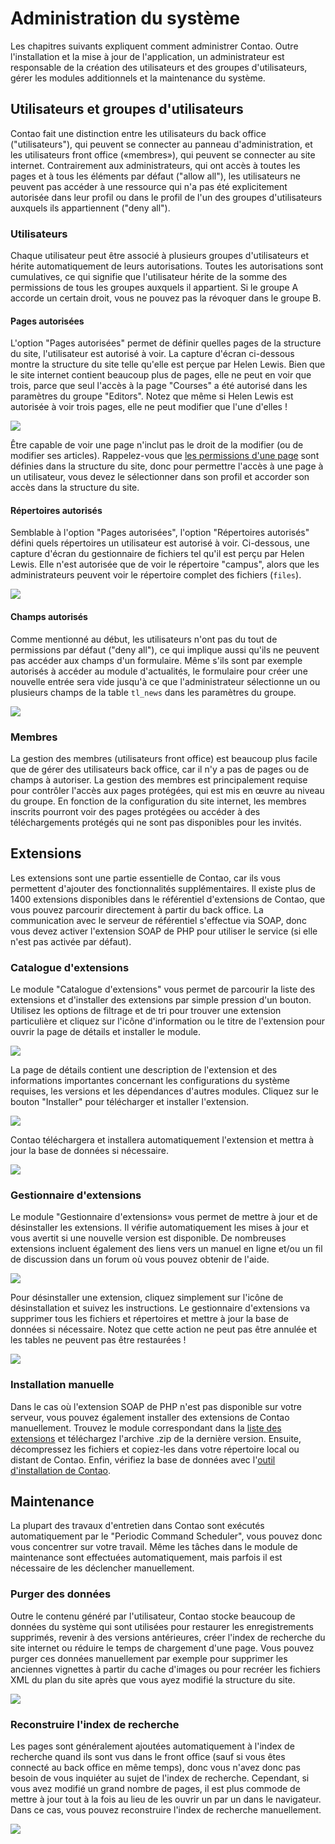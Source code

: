 # Administration du système

Les chapitres suivants expliquent comment administrer Contao. Outre 
l'installation et la mise à jour de l'application, un administrateur est 
responsable de la création des utilisateurs et des groupes d'utilisateurs, 
gérer les modules additionnels et la maintenance du système.


## Utilisateurs et groupes d'utilisateurs

Contao fait une distinction entre les utilisateurs du back office 
("utilisateurs"), qui peuvent se connecter au panneau d'administration, et les 
utilisateurs front office («membres»), qui peuvent se connecter au site 
internet. Contrairement aux administrateurs, qui ont accès à toutes les pages 
et à tous les éléments par défaut ("allow all"), les utilisateurs ne peuvent 
pas accéder à une ressource qui n'a pas été explicitement autorisée dans leur 
profil ou dans le profil de l'un des groupes d'utilisateurs auxquels ils 
appartiennent ("deny all").


### Utilisateurs

Chaque utilisateur peut être associé à plusieurs groupes d'utilisateurs et 
hérite automatiquement de leurs autorisations. Toutes les autorisations sont 
cumulatives, ce qui signifie que l'utilisateur hérite de la somme des 
permissions de tous les groupes auxquels il appartient. Si le groupe A accorde 
un certain droit, vous ne pouvez pas la révoquer dans le groupe B.


#### Pages autorisées

L'option "Pages autorisées" permet de définir quelles pages de la structure du 
site, l'utilisateur est autorisé à voir. La capture d'écran ci-dessous montre 
la structure du site telle qu'elle est perçue par Helen Lewis. Bien que le site 
internet contient beaucoup plus de pages, elle ne peut en voir que trois, parce 
que seul l'accès à la page "Courses" a été autorisé dans les paramètres du 
groupe "Editors". Notez que même si Helen Lewis est autorisée à voir trois 
pages, elle ne peut modifier que l'une d'elles !

![](https://raw.github.com/contao/docs/3.1/manual/en/images/site-structure-hlewis.jpg)

Être capable de voir une page n'inclut pas le droit de la modifier (ou de 
modifier ses articles). Rappelez-vous que [les permissions d'une page][1] sont 
définies dans la structure du site, donc pour permettre l'accès à une page à un 
utilisateur, vous devez le sélectionner dans son profil et accorder son accès 
dans la structure du site.


#### Répertoires autorisés

Semblable à l'option "Pages autorisées", l'option "Répertoires autorisés" défini 
quels répertoires un utilisateur est autorisé à voir. Ci-dessous, une capture 
d'écran du gestionnaire de fichiers tel qu'il est perçu par Helen Lewis. Elle 
n'est autorisée que de voir le répertoire "campus", alors que les 
administrateurs peuvent voir le répertoire complet des fichiers (`files`).

![](https://raw.github.com/contao/docs/3.1/manual/en/images/file-manager-hlewis.jpg)


#### Champs autorisés

Comme mentionné au début, les utilisateurs n'ont pas du tout de permissions par 
défaut ("deny all"), ce qui implique aussi qu'ils ne peuvent pas accéder aux 
champs d'un formulaire. Même s'ils sont par exemple autorisés à accéder au 
module d'actualités, le formulaire pour créer une nouvelle entrée sera vide 
jusqu'à ce que l'administrateur sélectionne un ou plusieurs champs de la table 
`tl_news` dans les paramètres du groupe.

![](https://raw.github.com/contao/docs/3.1/manual/en/images/allowed-fields.jpg)


### Membres

La gestion des membres (utilisateurs front office) est beaucoup plus facile que 
de gérer des utilisateurs back office, car il n'y a pas de pages ou de champs à 
autoriser. La gestion des membres est principalement requise pour contrôler 
l'accès aux pages protégées, qui est mis en œuvre au niveau du groupe. En 
fonction de la configuration du site internet, les membres inscrits pourront 
voir des pages protégées ou accéder à des téléchargements protégés qui ne sont 
pas disponibles pour les invités.


## Extensions

Les extensions sont une partie essentielle de Contao, car ils vous permettent 
d'ajouter des fonctionnalités supplémentaires. Il existe plus de 1400 extensions 
disponibles dans le référentiel d'extensions de Contao, que vous pouvez parcourir 
directement à partir du back office. La communication avec le serveur de 
référentiel s'effectue via SOAP, donc vous devez activer l'extension SOAP de PHP 
pour utiliser le service (si elle n'est pas activée par défaut).


### Catalogue d'extensions

Le module "Catalogue d'extensions" vous permet de parcourir la liste des 
extensions et d'installer des extensions par simple pression d'un bouton. 
Utilisez les options de filtrage et de tri pour trouver une extension 
particulière et cliquez sur l'icône d'information ou le titre de l'extension 
pour ouvrir la page de détails et installer le module.

![](https://raw.github.com/contao/docs/3.1/manual/en/images/extension-list.jpg)

La page de détails contient une description de l'extension et des informations 
importantes concernant les configurations du système requises, les versions et 
les dépendances d'autres modules. Cliquez sur le bouton "Installer" pour 
télécharger et installer l'extension.

![](https://raw.github.com/contao/docs/3.1/manual/en/images/extension-details.jpg)

Contao téléchargera et installera automatiquement l'extension et mettra à jour 
la base de données si nécessaire.

![](https://raw.github.com/contao/docs/3.1/manual/en/images/extension-install.jpg)


### Gestionnaire d'extensions

Le module "Gestionnaire d'extensions» vous permet de mettre à jour et de 
désinstaller les extensions. Il vérifie automatiquement les mises à jour et 
vous avertit si une nouvelle version est disponible. De nombreuses extensions 
incluent également des liens vers un manuel en ligne et/ou un fil de discussion 
dans un forum où vous pouvez obtenir de l'aide.

![](https://raw.github.com/contao/docs/3.1/manual/en/images/extension-manager.jpg)

Pour désinstaller une extension, cliquez simplement sur l'icône de 
désinstallation et suivez les instructions. Le gestionnaire d'extensions va 
supprimer tous les fichiers et répertoires et mettre à jour la base de données 
si nécessaire. Notez que cette action ne peut pas être annulée et les tables ne 
peuvent pas être restaurées !

![](https://raw.github.com/contao/docs/3.1/manual/en/images/extension-uninstall.jpg)


### Installation manuelle

Dans le cas où l'extension SOAP de PHP n'est pas disponible sur votre serveur, 
vous pouvez également installer des extensions de Contao manuellement. Trouvez 
le module correspondant dans la [liste des extensions][2] et téléchargez 
l'archive .zip de la dernière version. Ensuite, décompressez les fichiers et 
copiez-les dans votre répertoire local ou distant de Contao. Enfin, vérifiez 
la base de données avec l'[outil d'installation de Contao][3].


## Maintenance

La plupart des travaux d'entretien dans Contao sont exécutés automatiquement par 
le "Periodic Command Scheduler", vous pouvez donc vous concentrer sur votre 
travail. Même les tâches dans le module de maintenance sont effectuées 
automatiquement, mais parfois il est nécessaire de les déclencher manuellement.


### Purger des données

Outre le contenu généré par l'utilisateur, Contao stocke beaucoup de données du 
système qui sont utilisées pour restaurer les enregistrements supprimés, revenir 
à des versions antérieures, créer l'index de recherche du site internet ou 
réduire le temps de chargement d'une page. Vous pouvez purger ces données 
manuellement par exemple pour supprimer les anciennes vignettes à partir du 
cache d'images ou pour recréer les fichiers XML du plan du site après que vous 
ayez modifié la structure du site.

![](https://raw.github.com/contao/docs/3.1/manual/en/images/purge-data.jpg)


### Reconstruire l'index de recherche

Les pages sont généralement ajoutées automatiquement à l'index de recherche 
quand ils sont vus dans le front office (sauf si vous êtes connecté au back 
office en même temps), donc vous n'avez donc pas besoin de vous inquiéter au 
sujet de l'index de recherche. Cependant, si vous avez modifié un grand nombre 
de pages, il est plus commode de mettre à jour tout à la fois au lieu de les 
ouvrir un par un dans le navigateur. Dans ce cas, vous pouvez reconstruire 
l'index de recherche manuellement.

![](https://raw.github.com/contao/docs/3.1/manual/en/images/rebuild-the-search-index.jpg)


[1]: 03-Managing-pages.md#controle-d-acces
[2]: https://contao.org/en/extension-list.html
[3]: 01-Installation.md#l-outil-d-installation-de-contao
